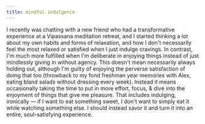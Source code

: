 ```yaml
---
title: mindful indulgence
---
```


I recently was chatting with a new friend who had a transformative experience at a Vipassana meditation retreat, and I started thinking a lot about my own habits and forms of relaxation, and how I don't necessarily feel the most relaxed or satisfied when I just indulge cravings. In contrast, I'm much more fulfilled when I'm deliberate in enjoying things instead of just mindlessly giving in without agency. This doesn't mean necessarily always holding out, although I'm guilty of enjoying the perverse satisfaction of doing that too (throwback to my fond freshman year memories with Alex, eating bland salads without dressing every week). Instead it means occasionally taking the time to put in more effort, focus, & dive into the enjoyment of things that give me pleasure. That includes indulging, ironically — if I want to eat something sweet, I don't want to simply eat it while watching something else. I should instead savor it and turn it into an entire, soul-satisfying experience.
